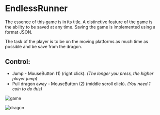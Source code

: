 # EndlessRunner 

The essence of this game is in its title. A distinctive feature of the game is the ability to be saved at any time. 
Saving the game is implemented using a format JSON.

The task of the player is to be on the moving platforms as much time as possible and be save from the dragon.
 
## Control: 
- Jump - MouseButton (1) (right click).  _(The longer you press, the higher player jump)_
- Pull dragon away - MouseButton (2) (middle scroll click).  _(You need 1 coin to do this)_


![game](https://user-images.githubusercontent.com/29926552/31667468-360b6d66-b358-11e7-8b46-b2c93ede7c21.png)

![dragon](https://user-images.githubusercontent.com/29926552/46247569-f810ad80-c415-11e8-95bf-c90f94052ea8.png)

